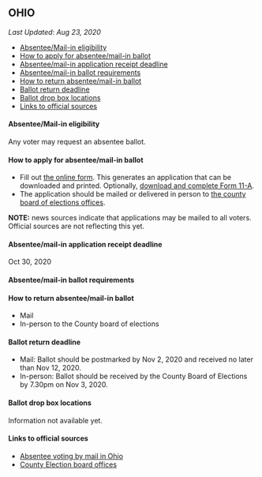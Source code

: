 ## OHIO

*Last Updated: Aug 23, 2020*

* [Absentee/Mail-in eligibility](#absenteemail-in-eligibility)
* [How to apply for absentee/mail-in ballot](#how-to-apply-for-absenteemail-in-ballot)
* [Absentee/mail-in application receipt deadline](#absenteemail-in-application-receipt-deadline)
* [Absentee/mail-in ballot requirements](#absenteemail-in-ballot-requirements)
* [How to return absentee/mail-in ballot](#how-to-return-absenteemail-in-ballot)
* [Ballot return deadline](#ballot-return-deadline)
* [Ballot drop box locations](#ballot-drop-box-locations)
* [Links to official sources](#links-to-official-sources)


#### Absentee/Mail-in eligibility
Any voter may request an absentee ballot.


#### How to apply for absentee/mail-in ballot
* Fill out [the online form](https://www.ohiosos.gov/elections/voters/absentee-ballot/). This generates an application that can be downloaded and printed. Optionally, [download and complete Form 11-A](https://www.ohiosos.gov/globalassets/elections/forms/11-a_english.pdf). 
* The application should be mailed or delivered in person to [the county board of elections offices](https://www.ohiosos.gov/elections/elections-officials/county-boards-of-elections-directory/).

**NOTE:** news sources indicate that applications may be mailed to all voters. Official sources are not reflecting this yet.


#### Absentee/mail-in application receipt deadline
Oct 30, 2020


#### Absentee/mail-in ballot requirements



#### How to return absentee/mail-in ballot
* Mail
* In-person to the County board of elections


#### Ballot return deadline
* Mail: Ballot should be postmarked by Nov 2, 2020 and received no later than Nov 12, 2020.
* In-person: Ballot should be received by the County Board of Elections by 7.30pm on Nov 3, 2020.


#### Ballot drop box locations
Information not available yet.


#### Links to official sources
* [Absentee voting by mail in Ohio](https://www.ohiosos.gov/elections/voters/absentee-voting/#byMail)
* [County Election board offices](https://www.ohiosos.gov/elections/elections-officials/county-boards-of-elections-directory/)

